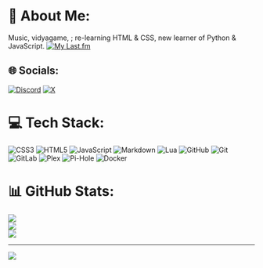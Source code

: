 # 💫 About Me:
Music, vidyagame, ; re-learning HTML & CSS, new learner of Python & JavaScript.
[![My Last.fm](https://lastfm-recently-played.vercel.app/api?user=Despairiity)](https://www.last.fm/user/Despairiity)


## 🌐 Socials:
[![Discord](https://img.shields.io/badge/Discord-%237289DA.svg?logo=discord&logoColor=white)](https://discord.com/users/230151396266213376) [![X](https://img.shields.io/badge/X-black.svg?logo=X&logoColor=white)](https://x.com/DESPAIRIITY_) 

# 💻 Tech Stack:
![CSS3](https://img.shields.io/badge/css3-%231572B6.svg?style=plastic&logo=css3&logoColor=white) ![HTML5](https://img.shields.io/badge/html5-%23E34F26.svg?style=plastic&logo=html5&logoColor=white) ![JavaScript](https://img.shields.io/badge/javascript-%23323330.svg?style=plastic&logo=javascript&logoColor=%23F7DF1E) ![Markdown](https://img.shields.io/badge/markdown-%23000000.svg?style=plastic&logo=markdown&logoColor=white) ![Lua](https://img.shields.io/badge/lua-%232C2D72.svg?style=plastic&logo=lua&logoColor=white) ![GitHub](https://img.shields.io/badge/github-%23121011.svg?style=plastic&logo=github&logoColor=white) ![Git](https://img.shields.io/badge/git-%23F05033.svg?style=plastic&logo=git&logoColor=white) ![GitLab](https://img.shields.io/badge/gitlab-%23181717.svg?style=plastic&logo=gitlab&logoColor=white) ![Plex](https://img.shields.io/badge/plex-%23E5A00D.svg?style=plastic&logo=plex&logoColor=white) ![Pi-Hole](https://img.shields.io/badge/pihole-%2396060C.svg?style=plastic&logo=pi-hole&logoColor=white) ![Docker](https://img.shields.io/badge/docker-%230db7ed.svg?style=plastic&logo=docker&logoColor=white)
# 📊 GitHub Stats:
![](https://github-readme-stats.vercel.app/api?username=Milisource&theme=bear&hide_border=false&include_all_commits=false&count_private=false)<br/>
![](https://github-readme-streak-stats.herokuapp.com/?user=Milisource&theme=bear&hide_border=false)<br/>
![](https://github-readme-stats.vercel.app/api/top-langs/?username=Milisource&theme=bear&hide_border=false&include_all_commits=false&count_private=false&layout=compact)

---
[![](https://visitcount.itsvg.in/api?id=Milisource&icon=10&color=11)](https://visitcount.itsvg.in)

